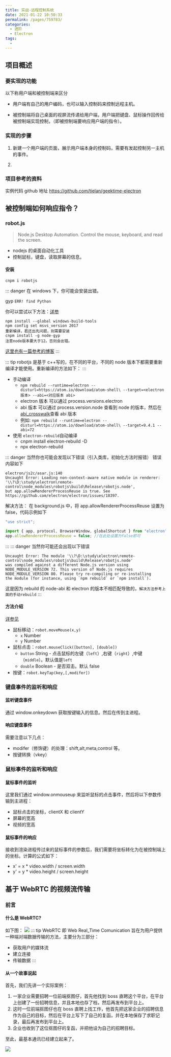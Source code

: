 ```yaml
---
title: 实战-远程控制系统
date: 2021-01-22 10:50:33
permalink: /pages/759783/
categories:
  - 进阶
  - Electron
tags:
  -
---
```


## 项目概述

### 要实现的功能

以下称用户端和被控制端来区分

- 用户端有自己的用户编码，也可以输入控制码来控制远程主机。

- 被控制端将自己桌面的视屏流传递给用户端，用户端把键盘、鼠标操作回传给被控制端实现控制，（即被控制端要响应用户端的指令）。

### 实现的步骤

1. 新建一个用户端的页面，展示用户端本身的控制码，需要有发起控制另一主机的事件。

2.

### 项目参考的资料

实例代码 github 地址
https://github.com/tielan/geektime-electron

## 被控制端如何响应指令？

### robot.js

> Node.js Desktop Automation. Control the mouse, keyboard, and read the screen.

- nodejs 的桌面自动化工具
- 控制鼠标，键盘，读取屏幕的信息。

#### 安装

```shell
cnpm i robotjs
```

::: danger
在 windows 下，你可能会安装出错。

gyp `ERR! find Python`

你可以尝试以下方法：[详参](https://github.com/nodejs/node-gyp#on-windows)

```shell
npm install --global windows-build-tools
npm config set msvs_version 2017
重新编译，若还出先问题，则需要安装
cnpm install -g node-gyp
注意node版本要大于12。否则会出错。
```

[这里也有一篇参考的博客](https://juejin.cn/post/6891143846105710599)
:::

::: tip
robotjs 是基于 c++写的，在不同的平台，不同的 node 版本下都需要重新编译才能使用。重新编译的方法如下：
:::

- 手动编译
  - `npm rebuild --runtime=electron --disturl=https://atom.io/download/atom-shell\ --target=<electron 版本> --abi=<对应版本 abi>`
  - electron 版本 可以通过 process.versions.electron
  - abi 版本 可以通过 process.version.node 查看到 node 的版本，然后在[abi_crosswalk](https://github.com/mapbox/node-pre-gyp/blob/master/lib/util/abi_crosswalk.json)查看 abi 版本
  - 例如: `npm rebuild --runtime=electron --disturl=https://atom.io/download/atom-shell\ --target=9.4.1 --abi=72`
- 使用 `electron-rebuild`自动编译
  - cnpm install electron-rebuild -D
  - npx electron-rebuild

::: danger
当然你也可能会发现以下错误（引入类库，初始化方法时报错）
错误内容如下

```shell
electron/js2c/asar.js:140
Uncaught Error: Loading non-context-aware native module in renderer: '\\?\D:\study\electron\remote-control\node_modules\robotjs\build\Release\robotjs.node',
but app.allowRendererProcessReuse is true. See https://github.com/electron/electron/issues/18397.
```

解决方法：
在 background.js 中，将 app.allowRendererProcessReuse 设置为 false，代码示例如下

```js
"use strict";

import { app, protocol, BrowserWindow, globalShortcut } from "electron";
app.allowRendererProcessReuse = false; //在此处设置为false即可
```

:::
::: danger
当然你可能还会出现以下错误

```shell
Uncaught Error: The module '\\?\D:\study\electron\remote-control\node_modules\robotjs\build\Release\robotjs.node'
was compiled against a different Node.js version using
NODE_MODULE_VERSION 72. This version of Node.js requires
NODE_MODULE_VERSION 80. Please try re-compiling or re-installing
the module (for instance, using `npm rebuild` or `npm install`).
```

这是因为 rebuild 的 node-abi 和 electron 的版本不相匹配导致的，`解决方法参考上面的手动rebuild`
:::

#### 方法介绍

[详参见](http://robotjs.io/docs/syntax)

- 鼠标移动：`robot.moveMouse(x,y)`
  - `x` Number
  - `y` Number
- 鼠标点击：`robot.mouseClick([button], [double])`
  - `button` String - 点击鼠标的左键（`left`）,右键（`right`）,中键（`middle`）。默认值是`left`
  - `double` Boolean - 是否双击。默认 false
- 按键：`robot.keyTap(key,[,modifer])`

### 键盘事件的监听和响应

#### 监听键盘事件

通过 window.onkeydown 获取按键输入的信息。然后在传到主进程。

#### 响应键盘事件

需要注意以下几点：

- modifer（修饰键）的处理：shift,alt,meta,control 等。
- 按键转换（vkey）

### 鼠标事件的监听和响应

#### 鼠标事件的监听

这里我们通过 window.onmouseup 来监听鼠标的点击事件，然后将以下参数传输到主进程：

- 鼠标点击的坐标，clientX 和 clientY
- 屏幕的宽高
- 视频的宽高

#### 鼠标事件的响应

接收到渲染进程传过来的鼠标事件的参数后，我们需要将坐标转化为在被控制端上的坐标。计算的公式如下：

- x' = x \* video.width / screen.width
- y' = y \* video.height / screen.height

## 基于 WebRTC 的视频流传输

### 前言

#### 什么是 WebRTC?

如下图：
![](https://cdn.jsdelivr.net/gh/mytingbao/image_bed_storestore/img/202101/20210130104945.png)
::: tip
WebRTC 即 Web Real_Time Comunication 旨在为用户提供一种端对端数据传输的方法，主要分为三部分：

- 获取用户的媒体流
- 建立连接
- 传输数据
  :::

#### 从一个故事说起

首先，我们先讲一个实际案例：

1. 一家企业需要招聘一位前端抠图仔，首先他找到 boss 直聘这个平台，在平台上创建了一份招聘信息，并且本地也存了档，然后再发布到平台上。
2. 这时一位前端抠图仔也在 boss 直聘上找工作，他首先把这家企业的招聘信息作为自己的目标，然后在平台上写下了自己的复函，并在本地保存了求职记录，最后再发布到平台上。
3. 企业也收到了这位抠图仔的复函，并把他设为自己的招聘目标。

至此，最基本通讯已经建立起来了。

![](https://cdn.jsdelivr.net/gh/mytingbao/image_bed_storestore/img/202101/20210130104744.png)
